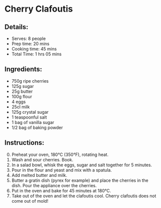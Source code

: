 # Cherry Clafoutis

## Details:
* Serves: 8 people
* Prep time: 20 mins
* Cooking time: 45 mins
* Total Time: 1 hrs 05 mins

## Ingredients:
* 750g ripe cherries
* 125g sugar
* 25g butter
* 100g flour
* 4 eggs
* 25cl milk
* 125g crystal sugar
* 1 teaspoonful salt
* 1 bag of vanilla sugar
* 1/2 bag of baking powder

## Instructions:
0. Preheat your oven, 180°C (350°F), rotating heat.
1. Wash and sour cherries. Book.
2. In a salad bowl, whisk the eggs, sugar and salt together for 5 minutes.
3. Pour in the flour and yeast and mix with a spatula. 
4. Add melted butter and milk.
5. Butter a gratin dish (pyrex for example) and place the cherries in the dish. Pour the appliance over the cherries.
6. Put in the oven and bake for 45 minutes at 180°C. 
6. Take out of the oven and let the clafoutis cool. Cherry clafoutis does not come out of mold!
